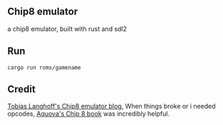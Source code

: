 ## Chip8 emulator

a chip8 emulator, built with rust and sdl2

## Run

```
cargo run roms/gamename
```

## Credit

[Tobias Langhoff's Chip8 emulator blog.](https://tobiasvl.github.io/blog/write-a-chip-8-emulator/)
When things broke or i needed opcodes, [Aquova's Chip 8 book](https://github.com/aquova/chip8-book) was incredibly helpful.
